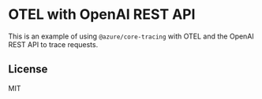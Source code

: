 # OTEL with OpenAI REST API

This is an example of using `@azure/core-tracing` with OTEL and the OpenAI REST API to trace requests.

## License 

MIT
